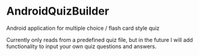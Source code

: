 # AndroidQuizBuilder
Android application for multiple choice / flash card style quiz

Currently only reads from a predefined quiz file, but in the future I will add functionality to input your own quiz questions and answers.
